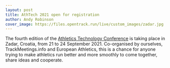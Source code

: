 ```yaml
---
layout: post
title: AthTech 2021 open for registration
author: Andy Robinson
cover_image: https://files.opentrack.run/live/custom_images/zadar.jpg
---
```



The fourth edition of the [Athletics Technology Conference](http://athtech.run/2021) is taking place in Zadar, Croatia, from 21 to 24 September 2021.
Co-organised by ourselves, TrackMeetings.info and European Athletics, this is a chance for anyone trying to make athletics run better and more smoothly to come together, share ideas and cooperate.



